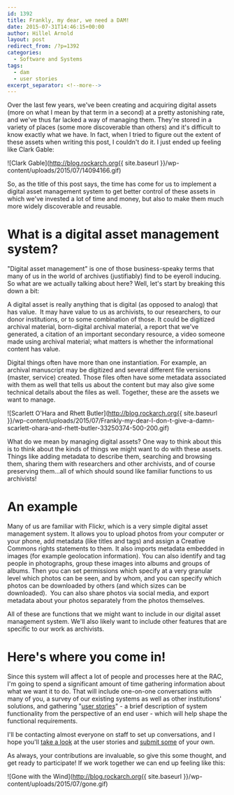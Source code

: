 ```yaml
---
id: 1392
title: Frankly, my dear, we need a DAM!
date: 2015-07-31T14:46:15+00:00
author: Hillel Arnold
layout: post
redirect_from: /?p=1392
categories:
  - Software and Systems
tags:
  - dam
  - user stories
excerpt_separator: <!--more-->
---
```

Over the last few years, we've been creating and acquiring digital assets (more on what I mean by that term in a second) at a pretty astonishing rate, and we've thus far lacked a way of managing them. They're stored in a variety of places (some more discoverable than others) and it's difficult to know exactly what we have. In fact, when I tried to figure out the extent of these assets when writing this post, I couldn't do it. I just ended up feeling like Clark Gable:<!--more-->

![Clark Gable](http://blog.rockarch.org{{ site.baseurl }}/wp-content/uploads/2015/07/14094166.gif)

So, as the title of this post says, the time has come for us to implement a digital asset management system to get better control of these assets in which we've invested a lot of time and money, but also to make them much more widely discoverable and reusable.

# What is a digital asset management system?

"Digital asset management" is one of those business-speaky terms that many of us in the world of archives (justifiably) find to be eyeroll inducing. So what are we actually talking about here? Well, let's start by breaking this down a bit:

A digital asset is really anything that is digital (as opposed to analog) that has value.  It may have value to us as archivists, to our researchers, to our donor institutions, or to some combination of those. It could be digitized archival material, born-digital archival material, a report that we've generated, a citation of an important secondary resource, a video someone made using archival material; what matters is whether the informational content has value.

Digital things often have more than one instantiation. For example, an archival manuscript may be digitized and several different file versions (master, service) created. Those files often have some metadata associated with them as well that tells us about the content but may also give some technical details about the files as well. Together, these are the assets we want to manage.

![Scarlett O'Hara and Rhett Butler](http://blog.rockarch.org{{ site.baseurl }}/wp-content/uploads/2015/07/Frankly-my-dear-I-don-t-give-a-damn-scarlett-ohara-and-rhett-butler-33250374-500-200.gif)

What do we mean by managing digital assets? One way to think about this is to think about the kinds of things we might want to do with these assets. Things like adding metadata to describe them, searching and browsing them, sharing them with researchers and other archivists, and of course preserving them…all of which should sound like familiar functions to us archivists!

# An example

Many of us are familiar with Flickr, which is a very simple digital asset management system. It allows you to upload photos from your computer or your phone, add metadata (like titles and tags) and assign a Creative Commons rights statements to them. It also imports metadata embedded in images (for example geolocation information). You can also identify and tag people in photographs, group these images into albums and groups of albums. Then you can set permissions which specify at a very granular level which photos can be seen, and by whom, and you can specify which photos can be downloaded by others (and which sizes can be downloaded).  You can also share photos via social media, and export metadata about your photos separately from the photos themselves.

All of these are functions that we might want to include in our digital asset management system. We'll also likely want to include other features that are specific to our work as archivists.

# Here's where you come in!

Since this system will affect a lot of people and processes here at the RAC, I'm going to spend a significant amount of time gathering information about what we want it to do. That will include one-on-one conversations with many of you, a survey of our existing systems as well as other institutions' solutions, and gathering "[user stories](https://help.rallydev.com/writing-great-user-story)" - a brief description of system functionality from the perspective of an end user - which will help shape the functional requirements.

I'll be contacting almost everyone on staff to set up conversations, and I hope you'll [take a look](https://trello.com/b/Ou3OzOjR/rac-dam-user-stories) at the user stories and [submit some](https://docs.google.com/forms/d/1klpLoX7jnlGheAbv5wYQVZCOuJoDgZ9p0-ASXso-uDY/viewform) of your own.

As always, your contributions are invaluable, so give this some thought, and get ready to participate! If we work together we can end up feeling like this:

![Gone with the Wind](http://blog.rockarch.org{{ site.baseurl }}/wp-content/uploads/2015/07/gone.gif)

